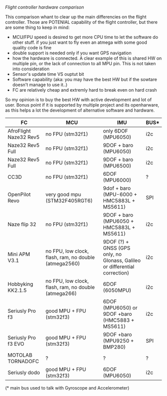 *Flight controller hardware comparison*

This comparison whant to clear up the main differencies on the flight controller. Those are POTENIAL capability of the flight controller, but there are some thing to keep in mind:
- MCU/FPU speed is desired to get more CPU time to let the software do other stuff. if you just want to fly even an atmega with some good quality code is fine
- double support is needed only if you want GPS navigation
- how the hardware is connected. A clear example of this is shared HW on multiple pin, or the lack of connection to all MPU pin. This is not taken into consideration
- Sensor's update time VS ouptut bit
- Software capability (aka: you may have the best HW but if the sowtare doesn't manage to use it..)
- FC are relatively cheap and extremly hard to break even on hard crash

So my opinion is to buy the best HW with active development and lot of user. Bonus point if it is supported by multiple project and its openharware, as this helps a lot the development of alternative software and hardware.

| FC | MCU | IMU | BUS* |
|----|-----|-----|-----|
| AfroFlight Naze32 Rev5 | no FPU (stm32f1) | only 6DOF (MPU6050) | i2c |
| Naze32 Rev5 Full | no FPU (stm32f1) | 9DOF + baro (MPU6050) | i2c |
| Naze32 Rev5 Full | no FPU (stm32f1) | 9DOF + baro (MPU6500) | i2c |
| CC3D | no FPU (stm32f1) | 6DOF (MPU6000) | ? |
| OpenPilot Revo | very good mpu (STM32F405RGT6) | 9dof + baro (MPU-6000 + HMC5883L + MS5611) | SPI |
| Naze flip 32 | no FPU (stm32f1) | 9DOF + baro (MPU6050 + HMC5883L + MS5611) | i2c |
| Mini APM V3.1 | no FPU, low clock, flash, ram, no double (atmega2560) | 9DOF (?) + GNSS (GPS only, no Glonass, Galileo or  differential correction) | i2c |
| Hobbyking KK2.1.5 | no FPU, low clock, flash, ram, no double (atmega266) | 6DOF (6050MPU) | i2c |
| Seriusly Pro f3 | good MPU + FPU (stm32f3) | 6DOF (MPU6050) or 9DOF +baro (HMC5883 + MS5611) | i2c |
| Seriusly Pro f3 EVO | good MPU + FPU (stm32f3) | 9DOF +baro (MPU9250 + BMP280) | SPI |
| MOTOLAB TORNADOFC | ? | ? | ? |
| Seriusly dodo | good MPU + FPU (stm32f3) | 6DOF (MPU6050) | i2c |

(* main bus used to talk with Gyroscope and Accelerometer)
